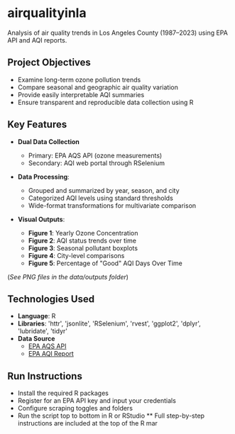 # airqualityinla
Analysis of air quality trends in Los Angeles County (1987–2023) using EPA API and AQI reports.

## Project Objectives
- Examine long-term ozone pollution trends
- Compare seasonal and geographic air quality variation
- Provide easily interpretable AQI summaries
- Ensure transparent and reproducible data collection using R

## Key Features

- **Dual Data Collection**
  - Primary: EPA AQS API (ozone measurements)
  - Secondary: AQI web portal through RSelenium
  
- **Data Processing**:
  - Grouped and summarized by year, season, and city
  - Categorized AQI levels using standard thresholds
  - Wide-format transformations for multivariate comparison

- **Visual Outputs**:
  - **Figure 1**: Yearly Ozone Concentration 
  - **Figure 2**: AQI status trends over time
  - **Figure 3**: Seasonal pollutant boxplots
  - **Figure 4**: City-level comparisons 
  - **Figure 5**: Percentage of "Good" AQI Days Over Time

(*See PNG files in the data/outputs folder*)

## Technologies Used

- **Language**: R
- **Libraries**: 'httr', 'jsonlite', 'RSelenium', 'rvest', 'ggplot2', 'dplyr', 'lubridate', 'tidyr'
- **Data Source**
  - [EPA AQS API](https://aqs.epa.gov/aqsweb/documents/data_api.html#county)
  - [EPA AQI Report](https://www.epa.gov/outdoor-air-quality-data/air-quality-index-report)

## Run Instructions

- Install the required R packages
- Register for an EPA API key and input your credentials
- Configure scraping toggles and folders
- Run the script top to bottom in R or RStudio
** Full step-by-step instructions are included at the top of the R mar
